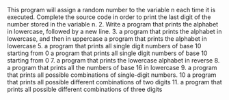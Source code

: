 This program will assign a random number to the variable n each time it is executed. Complete the source code in order to print the last digit of the number stored in the variable n.
2. Write a program that prints the alphabet in lowercase, followed by a new line.
3. a program that prints the alphabet in lowercase, and then in uppercase
a program that prints the alphabet in lowercase
5. a program that prints all single digit numbers of base 10 starting from 0
 a program that prints all single digit numbers of base 10 starting from 0
7. a program that prints the lowercase alphabet in reverse
8. a program that prints all the numbers of base 16 in lowercase
9.  a program that prints all possible combinations of single-digit numbers.
10 a program that prints all possible different combinations of two digits
11. a program that prints all possible different combinations of three digits
